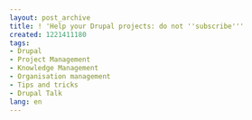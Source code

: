 ```yaml
---
layout: post_archive
title: ! 'Help your Drupal projects: do not ''subscribe'''
created: 1221411180
tags:
- Drupal
- Project Management
- Knowledge Management
- Organisation management
- Tips and tricks
- Drupal Talk
lang: en
---
```


